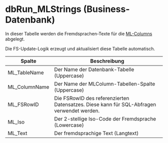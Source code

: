 # dbRun_MLStrings (Business-Datenbank)

In dieser Tabelle werden die Fremdsprachen-Texte für die [ML-Columns](../database/ml-column.md) abgelegt.

Die FS-Update-Logik erzeugt und aktualisiert diese Tabelle automatisch.

| Spalte         | Beschreibung|
| ---------------|---|
| ML_TableName   | Der Name der Datenbank-Tabelle (Uppercase)|
| ML_ColumnName  | Der Name der MLColumn-Tabellen-Spalte (Uppercase)|
| ML_FSRowID     | Die FSRowID des referenzierten Datensatzes. Diese kann für SQL-Abfragen verwendet werden.|
| ML_Iso         | Der 2-stellige Iso-Code der Fremdsprache (Lowercase)|
| ML_Text        | Der fremdsprachige Text (Langtext)|
